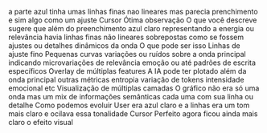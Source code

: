 a parte azul tinha umas linhas finas nao lineares mas parecia prenchimento e sim algo como um ajuste
Cursor
Ótima observação O que você descreve sugere que além do preenchimento azul claro representando a energia ou relevância havia linhas finas não lineares sobrepostas  como se fossem ajustes ou detalhes dinâmicos da onda
 O que pode ser isso
 Linhas de ajuste fino
Pequenas curvas variações ou ruídos sobre a onda principal indicando microvariações de relevância emoção ou até padrões de escrita específicos
 Overlay de múltiplas features
A IA pode ter plotado além da onda principal outras métricas entropia variação de tokens intensidade emocional etc
 Visualização de múltiplas camadas
O gráfico não era só uma onda mas um mix de informações semânticas cada uma com sua linha ou detalhe
 Como podemos evoluir
User
era azul claro e a linhas era um tom mais claro e ocilava essa tonalidade
Cursor
Perfeito agora ficou ainda mais claro o efeito visual